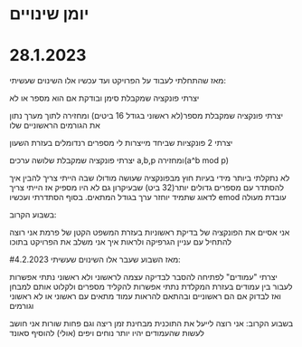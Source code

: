 # יומן שינויים
# 28.1.2023
מאז שהתחלתי לעבוד על הפרויקט ועד עכשיו אלו השינוים שעשיתי:

יצרתי פונקציה שמקבלת סימן ובודקת אם הוא מספר או לא

יצרתי פונקציה שמקבלת מספר(לא ראשוני בגודל 16 ביטים) ומחזירה לתוך מערך נתון את הגורמים הראשוניים שלו

יצרתי 2 פונקציות שביחד מייצרות לי מספרים רנדומלים בעזרת השעון

יצרתי פונקציה שמקבלת שלושה ערכים a,b,p ומחזירה(a^b mod p)

לא נתקלתי ביותר מידי בעיות חוץ מבפונקציה שעושה מודולו שבה הייתי צריך להבין איך להסתדר עם מספרים גדולים יותר(32 ביט) שבעיקרון גם לא היו מספיק אז הייתי צריך לדאוג שתמיד יוחזר ערך בגודל המתאים. בסוף הסתדרתי ועכשיו emod עובדת מעולה

בשבוע הקרוב:

אני אסיים את הפונקציה של בדיקת ראשוניות בעזרת המשפט הקטן של פרמת
אני רוצה להתחיל עם עניין הגרפיקה ולראות איך אני משלב את הפרויקט בתוכו


#4.2.2023
מאז השבוע שעבר אלו השינוים שעשיתי:

יצרתי "עמודים" לפתיחה להסבר לבדיקה עצמה לראשוני ולא ראשוני
נתתי אפשרות לעבור בין עמודים בעזרת המקלדת
נתתי אפשרות להקליד מספרים ולקלוט אותם למבחן ואז לבדוק אם הם ראשוניים
ובהתאם להראות עמוד מתאים עם ראשוני או לא ראשוני וגורמים

בשבוע הקרוב:
אני רוצה לייעל את התוכנית מבחינת זמן ריצה וגם פחות שורות
אני חושב לעשות שהעמודים יהיו יותר נוחים ויפים
(אולי) להוסיף סאונד

